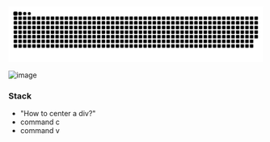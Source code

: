 <picture>
  <source media="(prefers-color-scheme: dark)" srcset="https://raw.githubusercontent.com/Satttoshi/Satttoshi/output/github-contribution-grid-snake-dark.svg">
  <source media="(prefers-color-scheme: light)" srcset="https://raw.githubusercontent.com/Satttoshi/Satttoshi/output/github-contribution-grid-snake.svg">
  <img alt="github contribution grid snake animation" src="https://raw.githubusercontent.com/Satttoshi/Satttoshi/output/github-contribution-grid-snake.svg">
</picture>

![image](https://github.com/Satttoshi/Satttoshi/assets/109807794/61e608ae-0084-4dc0-810f-01e96a2585b9)


### Stack
- "How to center a div?"
- command c
- command v

